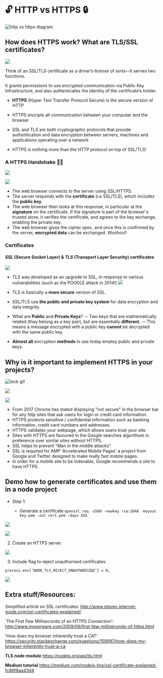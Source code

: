 # :unlock: HTTP vs HTTPS :lock: 

![http vs https diagram](https://i.imgur.com/vOpiP3I.png)

## How does HTTPS work? What are TLS/SSL certificates?

![](https://i.imgur.com/zWE2zgH.png)

Think of an SSL/TLS certificate as a driver’s license of sorts—it serves two functions. 

It grants permissions to use encrypted communication via Public Key Infrastructure, and also authenticates the identity of the certificate’s holder.

- <b>HTTPS</b> (Hyper Text Transfer Protocol Secure) is the secure version of HTTP
- HTTPS encripts all communication between your computer and the browser

- SSL and TLS are both cryptographic protocols that provide authentication and data encryption between servers, machines and applications operating over a network 

- HTTPS is nothing more than the HTTP protocol on top of SSL/TLS!

### A HTTPS Handshake 🤝🏼

![](https://media.giphy.com/media/36otikFtpDJq8/giphy.gif)

![](https://dab1nmslvvntp.cloudfront.net/wp-content/uploads/2015/09/1442392132sequence.png)

- The web browser connects to the server using SSL/HTTPS.
- The server responds with the **certificate** (i.e SSL/TLS), which includes the **public key**. 
- The web browser then looks at this response, in particular at the **signature** on the certificate. If the signature is part of the browser's trusted store, it verifies the certificate, and agrees to the key exchange, enabling the private key. 
- The web browser gives the cipher spec, and once this is confirmed by the server, **encrypted data** can be exchanged. Woohoo!!


  
### Certificates  

#### <i> SSL </i> (Secure Socket Layer) & <i> TLS </i> (Transport Layer Security) certificates

![](https://i.imgur.com/W4eRLVj.png)
- TLS was developed as an upgrade to SSL, in response to various vulnerabilities (such as the POODLE attack in 2014!)
![](https://media.giphy.com/media/nT5udSPy3Ocjm/giphy.gif)


- TLS is basically a **more secure** version of SSL.

- SSL/TLS use **the public and private key system** for data encryption and data integrity.

- What are **Public** and **Private Keys**?
 -- Two keys that are mathematically related (they belong as a key pair), but are essentially **different**.
 -- This means a message encrypted with a public key **cannot** be decrypted with the same public key.

- **Almost all** encryption **methods** in use today employ public and private keys.


## Why is it important to implement HTTPS in your projects?



![lock gif](https://media.giphy.com/media/OTnDHCCFNZHwc/giphy.gif)

![](https://i.imgur.com/JmQzkVO.png)

![](https://i.imgur.com/4wJiKje.png)

- From 2017 Chrome has stated displaying "not secure" in the browser bar for any http sites that ask users for login or credit card information.
- HTTPS protects sensitive / confidential information such as banking information, credit card numbers and addresses.
- HTTPS validates your webpage, which allows users trust your site.
- Sites with HTTPS are favoured in the Google searches algorithum in preference over similar sites without HTTPS.
- SSL helps to prevent "Man in the middle attacks"
- SSL is required for AMP 'Accelerated Mobile Pages' a project from Google and Twitter designed to make really fast mobile pages. 
- In order for a mobile site to be indexable, Google recommends a site to have HTTPS.



## Demo how to generate certificates and use them in a node project

- Step 1:

    - Generate a certificate
      ```openssl req -x509 -newkey rsa:2048 -keyout key.pem -out cert.pem -days XXX```
      
![](https://i.imgur.com/uyiXXot.png)

![](https://i.imgur.com/tzq8KNG.png)

2. Create an HTTPS server

![](https://i.imgur.com/S1gfmH7.png)

3. Include flag to reject unauthorised certificates:

``` process.env[‘NODE_TLS_REJECT_UNAUTHORIZED’] = 0; ```

![](https://i.imgur.com/T1VRfzv.png)



## Extra stuff/Resources:

Simplified article on SSL certificates:
http://www.steves-internet-guide.com/ssl-certificates-explained/ 

'The First Few Milliseconds of an HTTPS Connection':
http://www.moserware.com/2009/06/first-few-milliseconds-of-https.html

'How does my browser inherently trust a CA?': https://security.stackexchange.com/questions/158997/how-does-my-browser-inherently-trust-a-ca

<b>TLS node module</b>
https://nodejs.org/api/tls.html

<b>Medium tutorial</b>
https://medium.com/nodejs-tips/ssl-certificate-explained-fc86f8aa43d4
